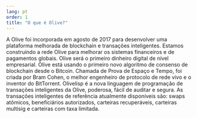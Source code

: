 ```yaml
---
lang: pt
order: 1
title: "O que é Olive?"
---
```


A Olive foi incorporada em agosto de 2017 para desenvolver uma plataforma melhorada de blockchain e transações inteligentes. Estamos construindo a rede Olive para melhorar os sistemas financeiros e de pagamentos globais. Olive será o primeiro dinheiro digital de nível empresarial. Olive está usando o primeiro novo algoritmo de consenso de blockchain desde o Bitcoin. Chamada de Prova de Espaço e Tempo, foi criada por Bram Cohen, o melhor engenheiro de protocolo de rede vivo e o inventor do BitTorrent. Olivelisp é a nova linguagem de programação de transações inteligentes da Olive, poderosa, fácil de auditar e segura. As transações inteligentes de referência atualmente disponíveis são: swaps atômicos, beneficiários autorizados, carteiras recuperáveis, carteiras multisig e carteiras com taxa limitada.
